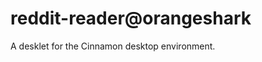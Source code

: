 reddit-reader@orangeshark
=========================
A desklet for the Cinnamon desktop environment.
